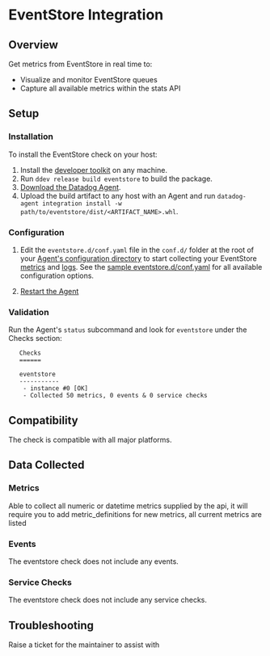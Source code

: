 # EventStore Integration

## Overview

Get metrics from EventStore in real time to:

* Visualize and monitor EventStore queues
* Capture all available metrics within the stats API

## Setup

### Installation

To install the EventStore check on your host:

1. Install the [developer toolkit][1] on any machine.
2. Run `ddev release build eventstore` to build the package.
3. [Download the Datadog Agent][2].
4. Upload the build artifact to any host with an Agent and run `datadog-agent integration install -w path/to/eventstore/dist/<ARTIFACT_NAME>.whl`.

### Configuration

1. Edit the `eventstore.d/conf.yaml` file in the `conf.d/` folder at the root of your [Agent's configuration directory][3] to start collecting your EventStore [metrics](#metric-collection) and [logs](#log-collection).
  See the [sample eventstore.d/conf.yaml][4] for all available configuration options.

2. [Restart the Agent][5]

### Validation

Run the Agent's `status` subcommand and look for `eventstore` under the Checks section:

       Checks
       ======

       eventstore
       -----------
        - instance #0 [OK]
        - Collected 50 metrics, 0 events & 0 service checks


## Compatibility

The check is compatible with all major platforms.

## Data Collected

### Metrics

Able to collect all numeric or datetime metrics supplied by the api, it will require you to add metric_definitions for new metrics, all current metrics are listed

### Events

The eventstore check does not include any events.

### Service Checks

The eventstore check does not include any service checks.

## Troubleshooting

Raise a ticket for the maintainer to assist with

[1]: https://docs.datadoghq.com/developers/integrations/new_check_howto/#developer-toolkit
[2]: https://app.datadoghq.com/account/settings#agent
[3]: https://docs.datadoghq.com/agent/faq/agent-configuration-files/#agent-configuration-directory
[4]: https://github.com/DataDog/integrations-extras/blob/master/eventstore/datadog_checks/eventstore/data/conf.yaml.example
[5]: https://docs.datadoghq.com/agent/faq/agent-commands/#start-stop-restart-the-agent

